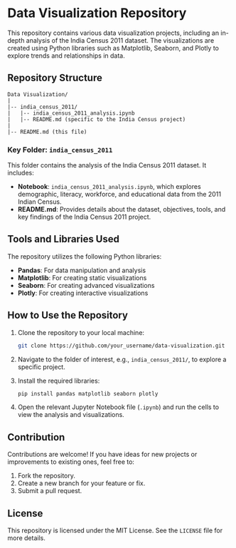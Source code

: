 # Data Visualization Repository

This repository contains various data visualization projects, including an in-depth analysis of the India Census 2011 dataset. The visualizations are created using Python libraries such as Matplotlib, Seaborn, and Plotly to explore trends and relationships in data.

## Repository Structure

```
Data Visualization/
|
|-- india_census_2011/
|   |-- india_census_2011_analysis.ipynb
|   |-- README.md (specific to the India Census project)
|
|-- README.md (this file)
```

### Key Folder: `india_census_2011`

This folder contains the analysis of the India Census 2011 dataset. It includes:
- **Notebook**: `india_census_2011_analysis.ipynb`, which explores demographic, literacy, workforce, and educational data from the 2011 Indian Census.
- **README.md**: Provides details about the dataset, objectives, tools, and key findings of the India Census 2011 project.

## Tools and Libraries Used

The repository utilizes the following Python libraries:
- **Pandas**: For data manipulation and analysis
- **Matplotlib**: For creating static visualizations
- **Seaborn**: For creating advanced visualizations
- **Plotly**: For creating interactive visualizations

## How to Use the Repository

1. Clone the repository to your local machine:
   ```bash
   git clone https://github.com/your_username/data-visualization.git
   ```

2. Navigate to the folder of interest, e.g., `india_census_2011/`, to explore a specific project.

3. Install the required libraries:
   ```bash
   pip install pandas matplotlib seaborn plotly
   ```

4. Open the relevant Jupyter Notebook file (`.ipynb`) and run the cells to view the analysis and visualizations.

## Contribution

Contributions are welcome! If you have ideas for new projects or improvements to existing ones, feel free to:
1. Fork the repository.
2. Create a new branch for your feature or fix.
3. Submit a pull request.

## License

This repository is licensed under the MIT License. See the `LICENSE` file for more details.


